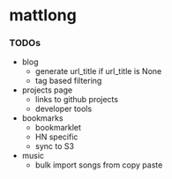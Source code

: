 mattlong
========

### TODOs

* blog
  * generate url_title if url_title is None
  * tag based filtering
* projects page
  * links to github projects
  * developer tools
* bookmarks
  * bookmarklet
  * HN specific
  * sync to S3
* music
  * bulk import songs from copy paste
